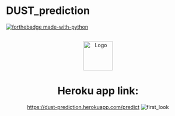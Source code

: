 # DUST_prediction

<div id="top"></div>

[![forthebadge made-with-python](http://ForTheBadge.com/images/badges/made-with-python.svg)](https://www.python.org/)

<!-- PROJECT LOGO -->
<br />
<div align="center">
  <a href="https://github.com/pbannuru">
    <img src="https://img.icons8.com/external-flat-wichaiwi/64/undefined/external-bush-fire-climate-change-flat-wichaiwi.png" alt="Logo" width="80" height="80"/> 
  </a>



# Heroku app link: 
https://dust-prediction.herokuapp.com/predict
![first_look](https://user-images.githubusercontent.com/96667730/198215541-34d83333-1d51-4ffa-853e-0bc92f9f4e6e.png)
